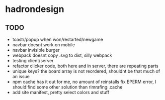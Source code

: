 # hadrondesign

## TODO
- toastr/popup when won/restarted/newgame
- navbar doesnt work on mobile
- navbar invisible burger
- webpack doesnt copy .svg to dist, silly webpack
- testing client/server
- refactor clicker code, both here and in server, there are repeating parts
- unique keys? the board array is not reordered, shouldnt be that much of an issue
- npm cache has it out for me, no amount of reinstalls fix EPERM error, I should find some other solution than rimrafing .cache
- add site manifest, pretty select colors and stuff